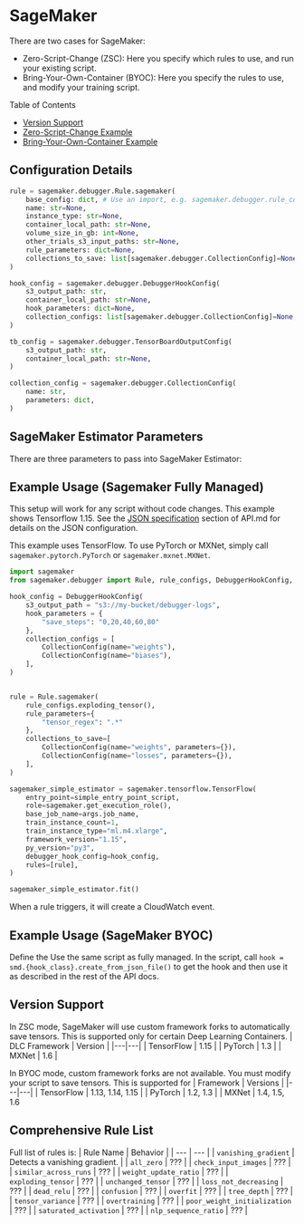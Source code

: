 # SageMaker

There are two cases for SageMaker:
- Zero-Script-Change (ZSC): Here you specify which rules to use, and run your existing script.
- Bring-Your-Own-Container (BYOC): Here you specify the rules to use, and modify your training script.

Table of Contents
- [Version Support](#version-support)
- [Zero-Script-Change Example](#byoc-example)
- [Bring-Your-Own-Container Example](#byoc-example)

## Configuration Details



```python
rule = sagemaker.debugger.Rule.sagemaker(
    base_config: dict, # Use an import, e.g. sagemaker.debugger.rule_configs.exploding_tensor()
    name: str=None,
    instance_type: str=None,
    container_local_path: str=None,
    volume_size_in_gb: int=None,
    other_trials_s3_input_paths: str=None,
    rule_parameters: dict=None,
    collections_to_save: list[sagemaker.debugger.CollectionConfig]=None,
)
```

```python
hook_config = sagemaker.debugger.DebuggerHookConfig(
    s3_output_path: str,
    container_local_path: str=None,
    hook_parameters: dict=None,
    collection_configs: list[sagemaker.debugger.CollectionConfig]=None,
)
```

```python
tb_config = sagemaker.debugger.TensorBoardOutputConfig(
    s3_output_path: str,
    container_local_path: str=None,
)
```

```python
collection_config = sagemaker.debugger.CollectionConfig(
    name: str,
    parameters: dict,
)
```



## SageMaker Estimator Parameters
There are three parameters to pass into SageMaker Estimator:


## Example Usage (Sagemaker Fully Managed)
This setup will work for any script without code changes. This example shows Tensorflow 1.15.
See the [JSON specification](https://link.com) section of API.md for details on the JSON configuration.

This example uses TensorFlow.
To use PyTorch or MXNet, simply call `sagemaker.pytorch.PyTorch` or `sagemaker.mxnet.MXNet`.
```python
import sagemaker
from sagemaker.debugger import Rule, rule_configs, DebuggerHookConfig, TensorBoardOutputConfig, CollectionConfig

hook_config = DebuggerHookConfig(
    s3_output_path = "s3://my-bucket/debugger-logs",
    hook_parameters = {
        "save_steps": "0,20,40,60,80"
    },
    collection_configs = [
        CollectionConfig(name="weights"),
        CollectionConfig(name="biases"),
    ],
)


rule = Rule.sagemaker(
    rule_configs.exploding_tensor(),
    rule_parameters={
        "tensor_regex": ".*"
    },
    collections_to_save=[
        CollectionConfig(name="weights", parameters={}),
        CollectionConfig(name="losses", parameters={}),
    ],
)

sagemaker_simple_estimator = sagemaker.tensorflow.TensorFlow(
    entry_point=simple_entry_point_script,
    role=sagemaker.get_execution_role(),
    base_job_name=args.job_name,
    train_instance_count=1,
    train_instance_type="ml.m4.xlarge",
    framework_version="1.15",
    py_version="py3",
    debugger_hook_config=hook_config,
    rules=[rule],
)

sagemaker_simple_estimator.fit()
```

When a rule triggers, it will create a CloudWatch event.

## Example Usage (SageMaker BYOC)
Define the
Use the same script as fully managed. In the script, call
`hook = smd.{hook_class}.create_from_json_file()`
to get the hook and then use it as described in the rest of the API docs.


## Version Support
In ZSC mode, SageMaker will use custom framework forks to automatically save tensors. This is supported
only for certain Deep Learning Containers.
| DLC Framework | Version |
|---|---|
| TensorFlow | 1.15 |
| PyTorch | 1.3 |
| MXNet | 1.6 |

In BYOC mode, custom framework forks are not available. You must modify your script to save tensors.
This is supported for
| Framework | Versions |
|---|---|
| TensorFlow | 1.13, 1.14, 1.15 |
| PyTorch | 1.2, 1.3 |
| MXNet | 1.4, 1.5, 1.6


## Comprehensive Rule List
Full list of rules is:
| Rule Name | Behavior |
| --- | --- |
| `vanishing_gradient` | Detects a vanishing gradient. |
| `all_zero` | ??? |
| `check_input_images` | ??? |
| `similar_across_runs` | ??? |
| `weight_update_ratio` | ??? |
| `exploding_tensor` | ??? |
| `unchanged_tensor` | ??? |
| `loss_not_decreasing` | ??? |
| `dead_relu` | ??? |
| `confusion` | ??? |
| `overfit` | ??? |
| `tree_depth` | ??? |
| `tensor_variance` | ??? |
| `overtraining` | ??? |
| `poor_weight_initialization` | ??? |
| `saturated_activation` | ??? |
| `nlp_sequence_ratio` | ??? |
